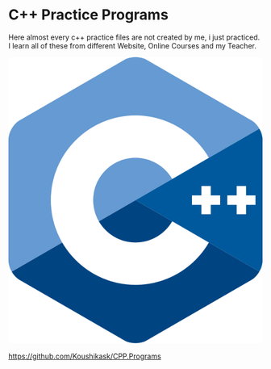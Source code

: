 # C++ Practice Programs

Here almost every c++ practice files are not created by me, i just practiced. I learn all of these from different Website, Online Courses and my Teacher.

![C++ Image](https://github.com/Koushikask/CPP.Programs/blob/master/CPP_logo.svg?raw=true)

https://github.com/Koushikask/CPP.Programs
